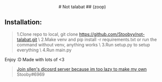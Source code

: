 <div align="center">
# Not talabat
##  (zoop)

</div>

## **Installation**:

> 1.Clone repo to local, git clone https://github.com/Stoobyy/not-talabat.git
> \ 2.Make venv and pip install -r requirements.txt or run the command without venv, anything works
> \ 3.Run setup.py to setup everything
> \ 4.Run main.py 

Enjoy :D
 Made with lots of <3

> [Join sllen's dicosrd server because im too lazy to make my own](https://discord.gg/ebkRqpXv)
> Stooby#6969
